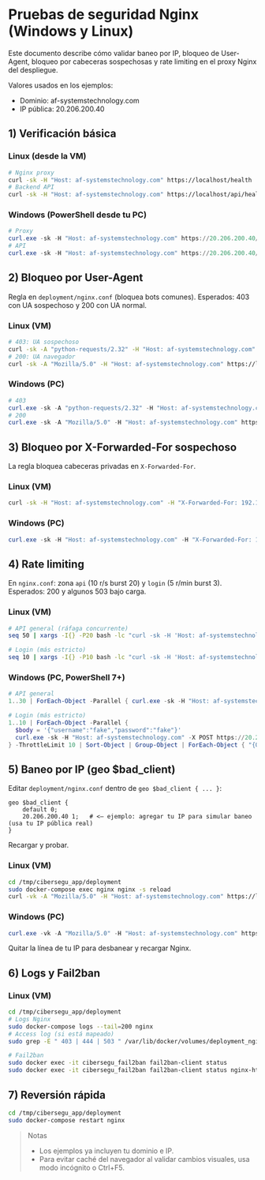 # Pruebas de seguridad Nginx (Windows y Linux)

Este documento describe cómo validar baneo por IP, bloqueo de User-Agent, bloqueo por cabeceras sospechosas y rate limiting en el proxy Nginx del despliegue.

Valores usados en los ejemplos:
- Dominio: af-systemstechnology.com
- IP pública: 20.206.200.40

## 1) Verificación básica

### Linux (desde la VM)
```bash
# Nginx proxy
curl -sk -H "Host: af-systemstechnology.com" https://localhost/health
# Backend API
curl -sk -H "Host: af-systemstechnology.com" https://localhost/api/health | jq . || curl -sk -H "Host: af-systemstechnology.com" https://localhost/api/health
```

### Windows (PowerShell desde tu PC)
```powershell
# Proxy
curl.exe -sk -H "Host: af-systemstechnology.com" https://20.206.200.40/health
# API
curl.exe -sk -H "Host: af-systemstechnology.com" https://20.206.200.40/api/health
```

## 2) Bloqueo por User-Agent
Regla en `deployment/nginx.conf` (bloquea bots comunes). Esperados: 403 con UA sospechoso y 200 con UA normal.

### Linux (VM)
```bash
# 403: UA sospechoso
curl -sk -A "python-requests/2.32" -H "Host: af-systemstechnology.com" https://localhost/api/health -i | head -n 1
# 200: UA navegador
curl -sk -A "Mozilla/5.0" -H "Host: af-systemstechnology.com" https://localhost/api/health -i | head -n 1
```

### Windows (PC)
```powershell
# 403
curl.exe -sk -A "python-requests/2.32" -H "Host: af-systemstechnology.com" https://20.206.200.40/api/health -i | Select-Object -First 1
# 200
curl.exe -sk -A "Mozilla/5.0" -H "Host: af-systemstechnology.com" https://20.206.200.40/api/health -i | Select-Object -First 1
```

## 3) Bloqueo por X-Forwarded-For sospechoso
La regla bloquea cabeceras privadas en `X-Forwarded-For`.

### Linux (VM)
```bash
curl -sk -H "Host: af-systemstechnology.com" -H "X-Forwarded-For: 192.168.1.10" https://localhost/api/health -i | head -n 1  # Esperado: 403
```

### Windows (PC)
```powershell
curl.exe -sk -H "Host: af-systemstechnology.com" -H "X-Forwarded-For: 192.168.1.10" https://20.206.200.40/api/health -i | Select-Object -First 1  # Puede devolver 403 si cabecera llega intacta
```

## 4) Rate limiting
En `nginx.conf`: zona `api` (10 r/s burst 20) y `login` (5 r/min burst 3). Esperados: 200 y algunos 503 bajo carga.

### Linux (VM)
```bash
# API general (ráfaga concurrente)
seq 50 | xargs -I{} -P20 bash -lc "curl -sk -H 'Host: af-systemstechnology.com' https://localhost/api/health -o /dev/null -w '%{http_code}\n'" | sort | uniq -c

# Login (más estricto)
seq 10 | xargs -I{} -P10 bash -lc "curl -sk -H 'Host: af-systemstechnology.com' -X POST https://localhost/api/usuarios/login -H 'Content-Type: application/json' -d '{\"username\":\"fake\",\"password\":\"fake\"}' -o /dev/null -w '%{http_code}\n'" | sort | uniq -c
```

### Windows (PC, PowerShell 7+)
```powershell
# API general
1..30 | ForEach-Object -Parallel { curl.exe -sk -H "Host: af-systemstechnology.com" https://20.206.200.40/api/health -o NUL -w "%{http_code}`n" } -ThrottleLimit 20 | Sort-Object | Group-Object | ForEach-Object { "{0} {1}" -f $_.Count, $_.Name }

# Login (más estricto)
1..10 | ForEach-Object -Parallel {
  $body = '{"username":"fake","password":"fake"}'
  curl.exe -sk -H "Host: af-systemstechnology.com" -X POST https://20.206.200.40/api/usuarios/login -H "Content-Type: application/json" -d $body -o NUL -w "%{http_code}`n"
} -ThrottleLimit 10 | Sort-Object | Group-Object | ForEach-Object { "{0} {1}" -f $_.Count, $_.Name }
```

## 5) Baneo por IP (geo $bad_client)
Editar `deployment/nginx.conf` dentro de `geo $bad_client { ... }`:
```
geo $bad_client {
    default 0;
    20.206.200.40 1;   # <— ejemplo: agregar tu IP para simular baneo (usa tu IP pública real)
}
```
Recargar y probar.

### Linux (VM)
```bash
cd /tmp/cibersegu_app/deployment
sudo docker-compose exec nginx nginx -s reload
curl -vk -A "Mozilla/5.0" -H "Host: af-systemstechnology.com" https://localhost/health   # conexión cerrada/444
```

### Windows (PC)
```powershell
curl.exe -vk -A "Mozilla/5.0" -H "Host: af-systemstechnology.com" https://20.206.200.40/health  # conexión cerrada/444
```
Quitar la línea de tu IP para desbanear y recargar Nginx.

## 6) Logs y Fail2ban

### Linux (VM)
```bash
cd /tmp/cibersegu_app/deployment
# Logs Nginx
sudo docker-compose logs --tail=200 nginx
# Access log (si está mapeado)
sudo grep -E " 403 | 444 | 503 " /var/lib/docker/volumes/deployment_nginx_logs/_data/access.log 2>/dev/null || true

# Fail2ban
sudo docker exec -it cibersegu_fail2ban fail2ban-client status
sudo docker exec -it cibersegu_fail2ban fail2ban-client status nginx-http-auth || true
```

## 7) Reversión rápida
```bash
cd /tmp/cibersegu_app/deployment
sudo docker-compose restart nginx
```

> Notas
> - Los ejemplos ya incluyen tu dominio e IP.
> - Para evitar caché del navegador al validar cambios visuales, usa modo incógnito o Ctrl+F5. 
